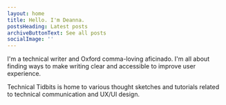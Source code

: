 ```yaml
---
layout: home
title: Hello. I'm Deanna.
postsHeading: Latest posts
archiveButtonText: See all posts
socialImage: ''
---
```


I'm a technical writer and Oxford comma-loving aficinado. I'm all about finding ways to make writing clear and accessible to improve user experience.

Technical Tidbits is home to various thought sketches and tutorials related to technical communication and UX/UI design.